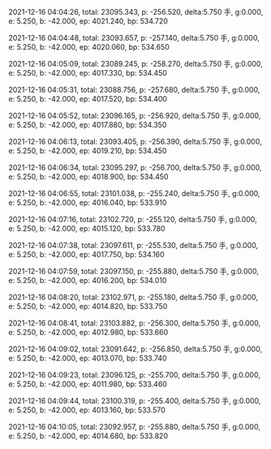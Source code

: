 2021-12-16 04:04:26, total: 23095.343, p: -256.520, delta:5.750 手, g:0.000, e: 5.250, b: -42.000, ep: 4021.240, bp: 534.720

2021-12-16 04:04:48, total: 23093.657, p: -257.140, delta:5.750 手, g:0.000, e: 5.250, b: -42.000, ep: 4020.060, bp: 534.650

2021-12-16 04:05:09, total: 23089.245, p: -258.270, delta:5.750 手, g:0.000, e: 5.250, b: -42.000, ep: 4017.330, bp: 534.450

2021-12-16 04:05:31, total: 23088.756, p: -257.680, delta:5.750 手, g:0.000, e: 5.250, b: -42.000, ep: 4017.520, bp: 534.400

2021-12-16 04:05:52, total: 23096.165, p: -256.920, delta:5.750 手, g:0.000, e: 5.250, b: -42.000, ep: 4017.880, bp: 534.350

2021-12-16 04:06:13, total: 23093.405, p: -256.390, delta:5.750 手, g:0.000, e: 5.250, b: -42.000, ep: 4019.210, bp: 534.450

2021-12-16 04:06:34, total: 23095.297, p: -256.700, delta:5.750 手, g:0.000, e: 5.250, b: -42.000, ep: 4018.900, bp: 534.450

2021-12-16 04:06:55, total: 23101.038, p: -255.240, delta:5.750 手, g:0.000, e: 5.250, b: -42.000, ep: 4016.040, bp: 533.910

2021-12-16 04:07:16, total: 23102.720, p: -255.120, delta:5.750 手, g:0.000, e: 5.250, b: -42.000, ep: 4015.120, bp: 533.780

2021-12-16 04:07:38, total: 23097.611, p: -255.530, delta:5.750 手, g:0.000, e: 5.250, b: -42.000, ep: 4017.750, bp: 534.160

2021-12-16 04:07:59, total: 23097.150, p: -255.880, delta:5.750 手, g:0.000, e: 5.250, b: -42.000, ep: 4016.200, bp: 534.010

2021-12-16 04:08:20, total: 23102.971, p: -255.180, delta:5.750 手, g:0.000, e: 5.250, b: -42.000, ep: 4014.820, bp: 533.750

2021-12-16 04:08:41, total: 23103.882, p: -256.300, delta:5.750 手, g:0.000, e: 5.250, b: -42.000, ep: 4012.980, bp: 533.660

2021-12-16 04:09:02, total: 23091.642, p: -256.850, delta:5.750 手, g:0.000, e: 5.250, b: -42.000, ep: 4013.070, bp: 533.740

2021-12-16 04:09:23, total: 23096.125, p: -255.700, delta:5.750 手, g:0.000, e: 5.250, b: -42.000, ep: 4011.980, bp: 533.460

2021-12-16 04:09:44, total: 23100.319, p: -255.400, delta:5.750 手, g:0.000, e: 5.250, b: -42.000, ep: 4013.160, bp: 533.570

2021-12-16 04:10:05, total: 23092.957, p: -255.880, delta:5.750 手, g:0.000, e: 5.250, b: -42.000, ep: 4014.680, bp: 533.820